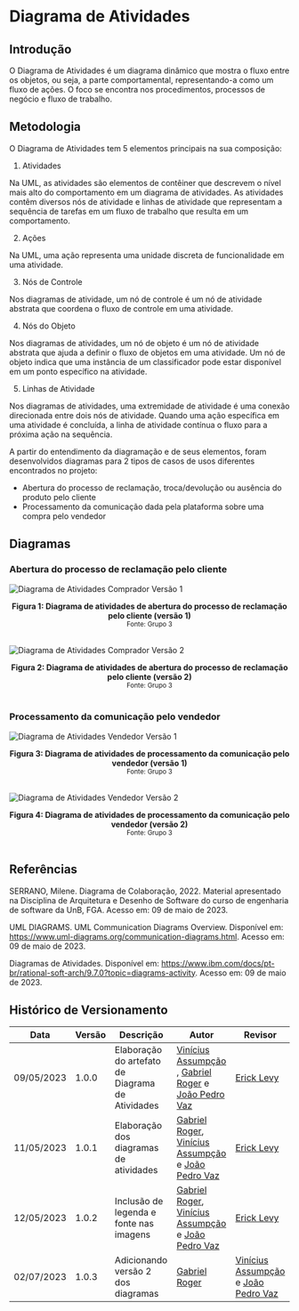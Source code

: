 # Diagrama de Atividades

## Introdução
O Diagrama de Atividades é um diagrama dinâmico que mostra o fluxo entre os objetos, ou seja, a parte comportamental, representando-a como um fluxo de ações. O foco se encontra nos procedimentos, processos de negócio e fluxo de trabalho.

## Metodologia

O Diagrama de Atividades tem 5 elementos principais na sua composição:
1. Atividades

Na UML, as atividades são elementos de contêiner que descrevem o nível mais alto do comportamento em um diagrama de atividades. As atividades contêm diversos nós de atividade e linhas de atividade que representam a sequência de tarefas em um fluxo de trabalho que resulta em um comportamento.

2. Ações

Na UML, uma ação representa uma unidade discreta de funcionalidade em uma atividade.

3. Nós de Controle

Nos diagramas de atividade, um nó de controle é um nó de atividade abstrata que coordena o fluxo de controle em uma atividade.

4. Nós do Objeto

Nos diagramas de atividades, um nó de objeto é um nó de atividade abstrata que ajuda a definir o fluxo de objetos em uma atividade. Um nó de objeto indica que uma instância de um classificador pode estar disponível em um ponto específico na atividade.

5. Linhas de Atividade

Nos diagramas de atividades, uma extremidade de atividade é uma conexão direcionada entre dois nós de atividade. Quando uma ação específica em uma atividade é concluída, a linha de atividade contínua o fluxo para a próxima ação na sequência.

A partir do entendimento da diagramação e de seus elementos, foram desenvolvidos diagramas para 2 tipos de casos de usos diferentes encontrados no projeto:

* Abertura do processo de reclamação, troca/devolução ou ausência do produto pelo cliente
* Processamento da comunicação dada pela plataforma sobre uma compra pelo vendedor


## Diagramas

### Abertura do processo de reclamação pelo cliente

![Diagrama de Atividades Comprador Versão 1](../../Assets/diagramasAgeisImg/DiagramaDeAtividadesComprador.png)

<figcaption align='center'>
  <b>Figura 1: Diagrama de atividades de abertura do processo de reclamação pelo cliente (versão 1)</b>
  </br>
  <small>Fonte: Grupo 3</small>
</figcaption>
</br>


![Diagrama de Atividades Comprador Versão 2](../../Assets/diagramasAgeisImg/DiagramaDeAtividadesCompradorV2.png)

<figcaption align='center'>
  <b>Figura 2: Diagrama de atividades de abertura do processo de reclamação pelo cliente (versão 2)</b>
  </br>
  <small>Fonte: Grupo 3</small>
</figcaption>
</br>

### Processamento da comunicação pelo vendedor

![Diagrama de Atividades Vendedor Versão 1](../../Assets/diagramasAgeisImg/DiagramaDeAtividadesVendedor.png)

<figcaption align='center'>
  <b>Figura 3: Diagrama de atividades de processamento da comunicação pelo vendedor (versão 1)</b>
  </br>
  <small>Fonte: Grupo 3</small>
</figcaption>
</br>


![Diagrama de Atividades Vendedor Versão 2](../../Assets/diagramasAgeisImg/DiagramaDeAtividadesVendedorV2.png)

<figcaption align='center'>
  <b>Figura 4: Diagrama de atividades de processamento da comunicação pelo vendedor (versão 2)</b>
  </br>
  <small>Fonte: Grupo 3</small>
</figcaption>
</br>

## Referências

SERRANO, Milene. Diagrama de Colaboração, 2022. Material apresentado na Disciplina de Arquitetura e Desenho de Software do curso de engenharia de software da UnB, FGA. Acesso em: 09 de maio de 2023.

UML DIAGRAMS. UML Communication Diagrams Overview. Disponível em: https://www.uml-diagrams.org/communication-diagrams.html. Acesso em: 09 de maio de 2023.

Diagramas de Atividades. Disponível em: https://www.ibm.com/docs/pt-br/rational-soft-arch/9.7.0?topic=diagrams-activity. Acesso em: 09 de maio de 2023.

## Histórico de Versionamento

Data | Versão |Descrição |Autor | Revisor
-----|--------|----------|------|--------
| 09/05/2023 | 1.0.0 | Elaboração do artefato de Diagrama de Atividades | [Vinícius Assumpção](https://github.com/viniman27) , [Gabriel Roger](https://github.com/GabrielRoger07) e [João Pedro Vaz](https://github.com/JoaoPedro0803) | [Erick Levy](https://github.com/Ericklevy) |
| 11/05/2023 | 1.0.1 | Elaboração dos diagramas de atividades | [Gabriel Roger](https://github.com/GabrielRoger07), [Vinícius Assumpção](https://github.com/viniman27) e [João Pedro Vaz](https://github.com/JoaoPedro0803) | [Erick Levy](https://github.com/Ericklevy) |
| 12/05/2023 | 1.0.2 | Inclusão de legenda e fonte nas imagens | [Gabriel Roger](https://github.com/GabrielRoger07), [Vinícius Assumpção](https://github.com/viniman27) e [João Pedro Vaz](https://github.com/JoaoPedro0803) | [Erick Levy](https://github.com/Ericklevy) |
| 02/07/2023 | 1.0.3 | Adicionando versão 2 dos diagramas | [Gabriel Roger](https://github.com/GabrielRoger07) | [Vinícius Assumpção](https://github.com/viniman27) e [João Pedro Vaz](https://github.com/JoaoPedro0803) |
